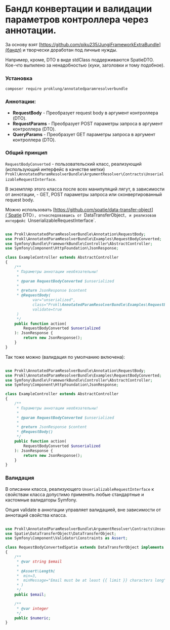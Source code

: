 # Бандл конвертации и валидации параметров контроллера через аннотации.

За основу взят [https://github.com/piku235/JungiFrameworkExtraBundle](бандл) и творчески доработан под
личные нужды. 

Например, кроме, DTO в виде stdClass поддерживаются SpatieDTO. Кое-что выпилено за ненадобностью (куки, заголовки и тому подобное).

### Установка

`composer require proklung/annotatedparamresolverbundle`

### Аннотации:

* **RequestBody** - Преобразует request body в аргумент контроллера (DTO).
* **RequestParams** - Преобразует POST параметры запроса в аргумент контроллера (DTO).
* **QueryParams** - Преобразует GET параметры запроса в аргумент контроллера (DTO).

### Общий принцип

`RequestBodyConverted` - пользовательский класс, реализующий (использующий интерфейс в качестве метки)
 `Prokl\AnnotatedParamResolverBundle\ArgumentResolver\Contracts\UnserializableRequestInterface`.

В экземпляр этого класса после всех манипуляций лягут, в зависимости от аннотации, - GET, POST параметры 
запроса или сконвертированный request body.
 
Можно использовать [https://github.com/spatie/data-transfer-object](`Spatie DTO`), отнаследовавшись от `DataTransferObject`, и реализовав интерфейс `UnserializableRequestInterface`.

```php

use Prokl\AnnotatedParamResolverBundle\Annotation\RequestBody;
use Prokl\AnnotatedParamResolverBundle\Examples\RequestBodyConverted;
use Symfony\Bundle\FrameworkBundle\Controller\AbstractController;
use Symfony\Component\HttpFoundation\JsonResponse;

class ExampleController extends AbstractController
{
    /**
     * Параметры аннотации необязательны!
     *
     * @param RequestBodyConverted $unserialized
     *
     * @return JsonResponse $content
     * @RequestBody(
            var="unserialized",
            class="Prokl\AnnotatedParamResolverBundle\Examples\RequestBodyConverted",
            validate=true
     )
     */
    public function action(
        RequestBodyConverted $unserialized
    ): JsonResponse {
        return new JsonResponse();
    }
}
```

Так тоже можно (валидация по умолчанию включена):

```php

use Prokl\AnnotatedParamResolverBundle\Annotation\RequestBody;
use Prokl\AnnotatedParamResolverBundle\Examples\RequestBodyConverted;
use Symfony\Bundle\FrameworkBundle\Controller\AbstractController;
use Symfony\Component\HttpFoundation\JsonResponse;

class ExampleController extends AbstractController
{
    /**
     * Параметры аннотации необязательны!
     *
     * @param RequestBodyConverted $unserialized
     *
     * @return JsonResponse $content
     * @RequestBody()
     */
    public function action(
        RequestBodyConverted $unserialized
    ): JsonResponse {
        return new JsonResponse();
    }
}
```

### Валидация

В описании класса, реализующего `UnserializableRequestInterface` к свойствам класса допустимо
применять любые стандартные и кастомные валидаторы Symfony.

Опция validate в аннотации управляет валидацией, вне зависимости от аннотаций свойства класса.  

```php

use Prokl\AnnotatedParamResolverBundle\ArgumentResolver\Contracts\UnserializableRequestInterface;
use Spatie\DataTransferObject\DataTransferObject;
use Symfony\Component\Validator\Constraints as Assert;

class RequestBodyConvertedSpatie extends DataTransferObject implements UnserializableRequestInterface
{
    /**
     * @var string $email
     *
     * @Assert\Length(
     *  min=3,
     *  minMessage="Email must be at least {{ limit }} characters long"
     * )
     */
    public $email;

    /**
     * @var integer
     */
    public $numeric;
}
```

